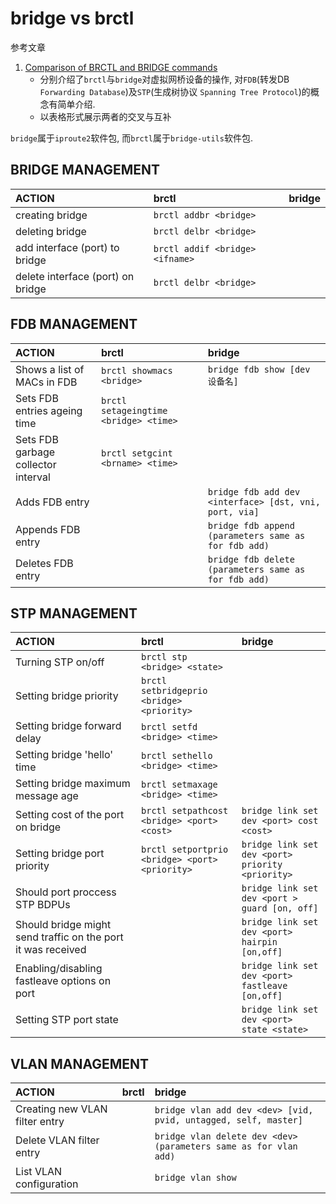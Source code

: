 # bridge vs brctl

参考文章

1. [Comparison of BRCTL and BRIDGE commands](https://sgros-students.blogspot.com/2013/11/comparison-of-brctl-and-bridge-commands.html)
    - 分别介绍了`brctl`与`bridge`对虚拟网桥设备的操作, 对`FDB`(转发DB `Forwarding Database`)及`STP`(生成树协议 `Spanning Tree Protocol`)的概念有简单介绍.
    - 以表格形式展示两者的交叉与互补

`bridge`属于`iproute2`软件包, 而`brctl`属于`bridge-utils`软件包. 

## BRIDGE MANAGEMENT

| ACTION                            | brctl                           | bridge |
| :-------------------------------- | :------------------------------ | :----- |
| creating bridge                   | `brctl addbr <bridge>`          |        |
| deleting bridge                   | `brctl delbr <bridge>`          |        |
| add interface (port) to bridge    | `brctl addif <bridge> <ifname>` |        |
| delete interface (port) on bridge | `brctl delbr <bridge>`          |        |

## FDB MANAGEMENT

| ACTION                              | brctl                                  | bridge                                                 |
| :---------------------------------- | :------------------------------------- | :----------------------------------------------------- |
| Shows a list of MACs in FDB         | `brctl showmacs <bridge>`              | `bridge fdb show [dev 设备名]`                          |
| Sets FDB entries ageing time        | `brctl setageingtime <bridge> <time>` |                                                        |
| Sets FDB garbage collector interval | `brctl setgcint <brname> <time>`       |                                                        |
| Adds FDB entry                      |                                        | `bridge fdb add dev <interface> [dst, vni, port, via]` |
| Appends FDB entry                   |                                        | `bridge fdb append (parameters same as for fdb add)`   |
| Deletes FDB entry                   |                                        | `bridge fdb delete (parameters same as for fdb add)`   |

## STP MANAGEMENT

| ACTION                                                       | brctl                                          | bridge                                           |
| :----------------------------------------------------------- | :--------------------------------------------- | :----------------------------------------------- |
| Turning STP on/off                                           | `brctl stp <bridge> <state>`                   |                                                  |
| Setting bridge priority                                      | `brctl setbridgeprio <bridge> <priority>`      |                                                  |
| Setting bridge forward delay                                 | `brctl setfd <bridge> <time>`                  |                                                  |
| Setting bridge 'hello' time                                  | `brctl sethello <bridge> <time>`               |                                                  |
| Setting bridge maximum message age                           | `brctl setmaxage <bridge> <time>`              |                                                  |
| Setting cost of the port on bridge                           | `brctl setpathcost <bridge> <port> <cost>`     | `bridge link set dev <port> cost <cost>`         |
| Setting bridge port priority                                 | `brctl setportprio <bridge> <port> <priority>` | `bridge link set dev <port> priority <priority>` |
| Should port proccess STP BDPUs                               |                                                | `bridge link set dev <port > guard [on, off]`    |
| Should bridge might send traffic on the port it was received |                                                | `bridge link set dev <port> hairpin [on,off]`    |
| Enabling/disabling fastleave options on port                 |                                                | `bridge link set dev <port> fastleave [on,off]`  |
| Setting STP port state                                       |                                                | `bridge link set dev <port> state <state>`       |

## VLAN MANAGEMENT


| ACTION                         | brctl | bridge                                                           |
| :----------------------------- | :---- | :--------------------------------------------------------------- |
| Creating new VLAN filter entry |       | `bridge vlan add dev <dev> [vid, pvid, untagged, self, master]`  |
| Delete VLAN filter entry       |       | `bridge vlan delete dev <dev> (parameters same as for vlan add)` |
| List VLAN configuration        |       | `bridge vlan show`                                               |
